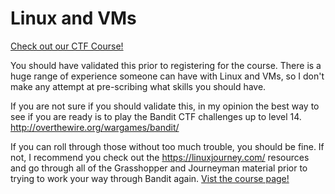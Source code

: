 # Linux and VMs

[Check out our CTF Course!](https://academy.hoppersroppers.org/mod/page/view.php?id=565)

You should have validated this prior to registering for the course. There is a huge range of experience someone can have with Linux and VMs, so I don't make any attempt at pre-scribing what skills you should have.

If you are not sure if you should validate this, in my opinion the best way to see if you are ready is to play the Bandit CTF challenges up to level 14. <http://overthewire.org/wargames/bandit/>

If you can roll through those without too much trouble, you should be fine. If not, I recommend you check out the <https://linuxjourney.com/> resources and go through all of the Grasshopper and Journeyman material prior to trying to work your way through Bandit again. 
[Vist the course page!](https://academy.hoppersroppers.org/mod/page/view.php?id=565)
